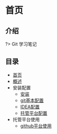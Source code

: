 # 首页

## 介绍

?> Git 学习笔记

## 目录

* [首页](README.md)
* [概述](sections/1.概述.md)
* 安装配置
  * [安装](sections/2.安装配置/1.安装.md)
  * [git基本配置](sections/2.安装配置/2.git基本配置.md)
  * [IDEA配置](sections/2.安装配置/3.IDEA配置.md)
  * [托管平台配置](sections/2.安装配置/4.托管平台配置.md)
* 托管平台使用
  * [github平台使用](sections/4.托管平台使用/github.md)

